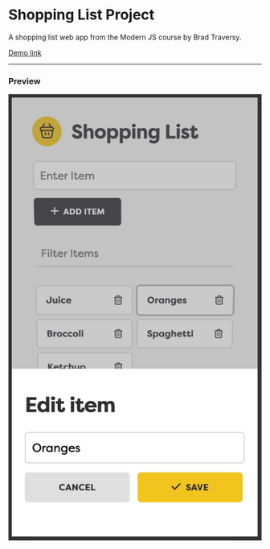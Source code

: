 # Shopping List Project

A shopping list web app from the Modern JS course by Brad Traversy.

[Demo link](https://shopping-list-app-yellow.vercel.app/)

---

### Preview

![Shopping list app preview](./images/shopping-list-app-preview.jpg 'Shopping list app preview')
